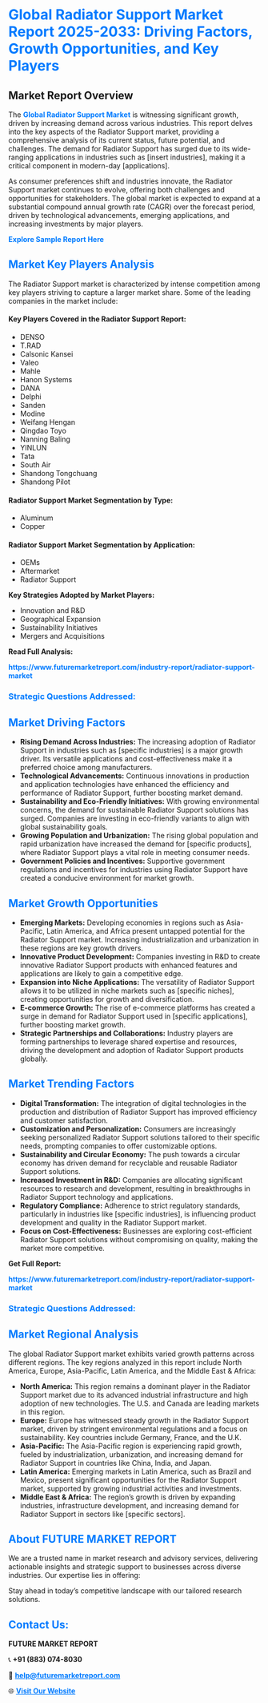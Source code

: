 <h1 style="color: #007BFF;">Global Radiator Support Market Report 2025-2033: Driving Factors, Growth Opportunities, and Key Players</h1>

<section id="overview">
<h2>Market Report Overview</h2>
<p>The <a href="https://www.futuremarketreport.com/industry-report/radiator-support-market" style="color: #007BFF; text-decoration: none;"><strong>Global Radiator Support Market</strong></a> is witnessing significant growth, driven by increasing demand across various industries. This report delves into the key aspects of the Radiator Support market, providing a comprehensive analysis of its current status, future potential, and challenges. The demand for Radiator Support has surged due to its wide-ranging applications in industries such as [insert industries], making it a critical component in modern-day [applications].</p>
<p>As consumer preferences shift and industries innovate, the Radiator Support market continues to evolve, offering both challenges and opportunities for stakeholders. The global market is expected to expand at a substantial compound annual growth rate (CAGR) over the forecast period, driven by technological advancements, emerging applications, and increasing investments by major players.</p>
</section>

<section id="overview">
<p><a href="https://www.futuremarketreport.com/request-sample/reportId=128133" style="color: #007BFF; text-decoration: none;"><strong>Explore Sample Report Here</strong></a></p>
</section>

<section id="key-players">
<h2 style="color: #007BFF;">Market Key Players Analysis</h2>
<p>The Radiator Support market is characterized by intense competition among key players striving to capture a larger market share. Some of the leading companies in the market include:</p>
<h4>Key Players Covered in the Radiator Support Report:</h4>
<ul><li>DENSO</li><li>T.RAD</li><li>Calsonic Kansei</li><li>Valeo</li><li>Mahle</li><li>Hanon Systems</li><li>DANA</li><li>Delphi</li><li>Sanden</li><li>Modine</li><li>Weifang Hengan</li><li>Qingdao Toyo</li><li>Nanning Baling</li><li>YINLUN</li><li>Tata</li><li>South Air</li><li>Shandong Tongchuang</li><li>Shandong Pilot</li></ul>
<h4>Radiator Support Market Segmentation by Type:</h4>
<ul><li>Aluminum</li><li>Copper</li></ul>

<h4>Radiator Support Market Segmentation by Application:</h4>
<ul><li>OEMs</li><li>Aftermarket</li><li>Radiator Support</li></ul>
<p><strong>Key Strategies Adopted by Market Players:</strong></p>
<ul>
<li>Innovation and R&D</li>
<li>Geographical Expansion</li>
<li>Sustainability Initiatives</li>
<li>Mergers and Acquisitions</li>
</ul>
</section>

<section>
<p><strong>Read Full Analysis: </strong></p><a href="https://www.futuremarketreport.com/industry-report/radiator-support-market" style="color: #007BFF; text-decoration: none;"><strong>https://www.futuremarketreport.com/industry-report/radiator-support-market</strong></a>
<h3 style="color: #007BFF;">Strategic Questions Addressed:</h3>
</section>

<section id="driving-factors">
<h2 style="color: #007BFF;">Market Driving Factors</h2>
<ul>
<li><strong>Rising Demand Across Industries:</strong> The increasing adoption of Radiator Support in industries such as [specific industries] is a major growth driver. Its versatile applications and cost-effectiveness make it a preferred choice among manufacturers.</li>
<li><strong>Technological Advancements:</strong> Continuous innovations in production and application technologies have enhanced the efficiency and performance of Radiator Support, further boosting market demand.</li>
<li><strong>Sustainability and Eco-Friendly Initiatives:</strong> With growing environmental concerns, the demand for sustainable Radiator Support solutions has surged. Companies are investing in eco-friendly variants to align with global sustainability goals.</li>
<li><strong>Growing Population and Urbanization:</strong> The rising global population and rapid urbanization have increased the demand for [specific products], where Radiator Support plays a vital role in meeting consumer needs.</li>
<li><strong>Government Policies and Incentives:</strong> Supportive government regulations and incentives for industries using Radiator Support have created a conducive environment for market growth.</li>
</ul>
</section>

<section id="growth-opportunities">
<h2 style="color: #007BFF;">Market Growth Opportunities</h2>
<ul>
<li><strong>Emerging Markets:</strong> Developing economies in regions such as Asia-Pacific, Latin America, and Africa present untapped potential for the Radiator Support market. Increasing industrialization and urbanization in these regions are key growth drivers.</li>
<li><strong>Innovative Product Development:</strong> Companies investing in R&D to create innovative Radiator Support products with enhanced features and applications are likely to gain a competitive edge.</li>
<li><strong>Expansion into Niche Applications:</strong> The versatility of Radiator Support allows it to be utilized in niche markets such as [specific niches], creating opportunities for growth and diversification.</li>
<li><strong>E-commerce Growth:</strong> The rise of e-commerce platforms has created a surge in demand for Radiator Support used in [specific applications], further boosting market growth.</li>
<li><strong>Strategic Partnerships and Collaborations:</strong> Industry players are forming partnerships to leverage shared expertise and resources, driving the development and adoption of Radiator Support products globally.</li>
</ul>
</section>

<section id="trending-factors">
<h2 style="color: #007BFF;">Market Trending Factors</h2>
<ul>
<li><strong>Digital Transformation:</strong> The integration of digital technologies in the production and distribution of Radiator Support has improved efficiency and customer satisfaction.</li>
<li><strong>Customization and Personalization:</strong> Consumers are increasingly seeking personalized Radiator Support solutions tailored to their specific needs, prompting companies to offer customizable options.</li>
<li><strong>Sustainability and Circular Economy:</strong> The push towards a circular economy has driven demand for recyclable and reusable Radiator Support solutions.</li>
<li><strong>Increased Investment in R&D:</strong> Companies are allocating significant resources to research and development, resulting in breakthroughs in Radiator Support technology and applications.</li>
<li><strong>Regulatory Compliance:</strong> Adherence to strict regulatory standards, particularly in industries like [specific industries], is influencing product development and quality in the Radiator Support market.</li>
<li><strong>Focus on Cost-Effectiveness:</strong> Businesses are exploring cost-efficient Radiator Support solutions without compromising on quality, making the market more competitive.</li>
</ul>
</section>

<section>
<p><strong>Get Full Report: </strong></p><a href="https://www.futuremarketreport.com/industry-report/radiator-support-market" style="color: #007BFF; text-decoration: none;"><strong>https://www.futuremarketreport.com/industry-report/radiator-support-market</strong></a>
<h3 style="color: #007BFF;">Strategic Questions Addressed:</h3>
</section>


<section id="regional-analysis">
<h2 style="color: #007BFF;">Market Regional Analysis</h2>
<p>The global Radiator Support market exhibits varied growth patterns across different regions. The key regions analyzed in this report include North America, Europe, Asia-Pacific, Latin America, and the Middle East & Africa:</p>
<ul>
<li><strong>North America:</strong> This region remains a dominant player in the Radiator Support market due to its advanced industrial infrastructure and high adoption of new technologies. The U.S. and Canada are leading markets in this region.</li>
<li><strong>Europe:</strong> Europe has witnessed steady growth in the Radiator Support market, driven by stringent environmental regulations and a focus on sustainability. Key countries include Germany, France, and the U.K.</li>
<li><strong>Asia-Pacific:</strong> The Asia-Pacific region is experiencing rapid growth, fueled by industrialization, urbanization, and increasing demand for Radiator Support in countries like China, India, and Japan.</li>
<li><strong>Latin America:</strong> Emerging markets in Latin America, such as Brazil and Mexico, present significant opportunities for the Radiator Support market, supported by growing industrial activities and investments.</li>
<li><strong>Middle East & Africa:</strong> The region’s growth is driven by expanding industries, infrastructure development, and increasing demand for Radiator Support in sectors like [specific sectors].</li>
</ul>
</section>

<footer>
<h2 style="color: #007BFF;">About FUTURE MARKET REPORT</h2>
<p>We are a trusted name in market research and advisory services, delivering actionable insights and strategic support to businesses across diverse industries. Our expertise lies in offering:</p>

<p>Stay ahead in today’s competitive landscape with our tailored research solutions.</p>

<h2 style="color: #007BFF;">Contact Us:</h2>
<p><strong>FUTURE MARKET REPORT</strong></p>
<p>📞 <strong>+91 (883) 074-8030</strong></p>
<p>📧 <strong><a href="mailto:help@futuremarketreport.com" style="color: #007BFF;">help@futuremarketreport.com</a></strong></p>
<p>🌐 <strong><a href="https://www.futuremarketreport.com/" style="color: #007BFF;">Visit Our Website</a></strong></p>
</footer>